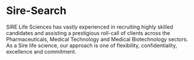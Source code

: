 # Sire-Search
SIRE Life Sciences has vastly experienced in recruiting highly skilled candidates and assisting a prestigious roll-call of clients across the Pharmaceuticals, Medical Technology and Medical Biotechnology sectors. As a Sire life science, our approach is one of flexibility, confidentiality, excellence and commitment. 
